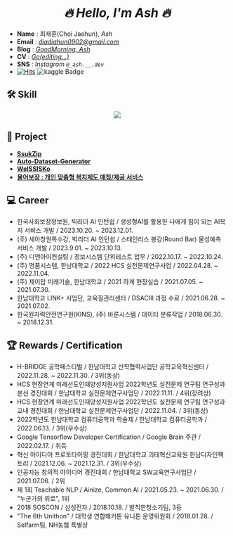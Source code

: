<div align='center'> <h1><strong><i>🔥 Hello, I'm Ash 🔥</i></strong></h1></div>

- **Name** : 최재훈(Choi Jaehun), *Ash*
- **Email** : *diadiahun0902@gmail.com*
- **Blog** : [*GoodMorning, Ash*](https://goodmorning-ash.dev/)
- **CV** : [*Go(editing...)*](https://ashhun.notion.site/0-NLP-1238ae17bdb64586826cbab75dfae578?pvs=4)
- **SNS** : *Instagram `@_ash.__.dev`*
- [![Hits](https://hits.seeyoufarm.com/api/count/incr/badge.svg?url=https%3A%2F%2Fgithub.com%2Fash-hun&count_bg=%23B99EFF&title_bg=%23000000&icon=&icon_color=%23E7E7E7&title=hits&edge_flat=false)](https://hits.seeyoufarm.com) ![kaggle Badge](https://road-to-kaggle-grandmaster.vercel.app/api/simple/jh9892)

## **🛠️ Skill**  
<p align="center">
  <a href="https://skillicons.dev">
    <img src="https://skillicons.dev/icons?i=git,github,python,fastapi,flask,pytorch&theme=light" />
  </a>
</p>


## **🤝 Project**

<!--- 

- **[A-Bine](https://github.com/JH9892/A_bine)**  
- **[koSlang(진행중..)](https://github.com/ash-hun/koSlang)**

--->

- **[SsukZip](https://github.com/ash-hun/2022-1-CAPSTONE-SsukZip)**  
- **[Auto-Dataset-Generator](https://github.com/ash-hun/Auto-Dataset-Generator)**
- **[WelSSISKo](https://github.com/ash-hun/WelSSISKo)**
- **[물어보장 : 개인 맞춤형 복지제도 매칭/제공 서비스](https://github.com/ash-hun/Ask-for-Welfare)**

  
## **💻 Career**
- 한국사회보장정보원, 빅리더 AI 인턴쉽 / 생성형AI를 활용한 나에게 힘이 되는 AI복지 서비스 개발 / 2023.10.20. ~ 2023.12.01.
- (주) 세아창원특수강, 빅리더 AI 인턴쉽 / 스테인리스 봉강(Round Bar) 물성예측 서비스 개발 / 2023.9.01. ~ 2023.10.13.
- (주) 디앤아이컨설팅 / 정보시스템 단위테스트 업무 / 2022.10.17. ~ 2022.10.24.
- (주) 명품시스템, 한남대학교 / 2022 HCS 실전문제연구사업 / 2022.04.28. ~ 2022.11.04.
- (주) 제이탑 미래기술, 한남대학교 / 2021 하계 현장실습 / 2021.07.05. ~ 2021.07.30.
- 한남대학교 LINK+ 사업단, 교육질관리센터 / DSACⅢ 과정 수료 / 2021.06.28. ~ 2021.07.02.  
- 한국원자력안전연구원(KINS), (주) 바론시스템 / 데이터 분류작업 / 2018.06.30. ~ 2018.12.31.  


## **🏆 Rewards / Certification**
- H-BRIDGE 공학페스티벌 / 한남대학교 산학협력사업단 공학교육혁신센터 / 2022.11.28. ~ 2022.11.30. / 3위(동상)
- HCS 현장연계 미래선도인재양성지원사업 2022학년도 실전문제 연구팀 연구성과 본선 경진대회 / 한남대학교 실전문제연구사업단 / 2022.11.11. / 4위(장려상)
- HCS 현장연계 미래선도인재양성지원사업 2022학년도 실전문제 연구팀 연구성과 교내 경진대회 / 한남대학교 실전문제연구사업단 / 2022.11.04. / 3위(동상)
- 2022학년도 한남대학교 컴퓨터공학과 학술제 / 한남대학교 컴퓨터공학과 / 2022.06.13. / 3위(우수상)
- Google Tensorflow Developer Certification / Google Brain 주관 / 2022.02.17. / 취득  
- 혁신 아이디어 프로토타이핑 경진대회 / 한남대학교 괴테혁신교육원 한남디자인팩토리 / 2021.12.06. ~ 2021.12.31. / 3위(우수상)
- 인공지능 창의적 아이디어 경진대회 / 한남대학교 SW교육연구사업단 / 2021.07.06. / 2위  
- 제 1회 Teachable NLP / Ainize, Common AI / 2021.05.23. ~ 2021.06.30. / "누군가의 위로", 1위  
- 2018 SOSCON / 삼성전자 / 2018.10.18. / 발칙한청소기팀, 3등  
- "The 6th Unithon" / 대학생 연합해커톤 유니톤 운영위원회 / 2018.01.28. / Selfarm팀, NH농협 특별상   

<!--- 

![ash-hun’s GitHub image](https://crd.so/i/ash-hun)

## **❤ Support Me**   
- [**hm5938**](https://github.com/hm5938)
- [**HS980924**](https://github.com/HS980924)
- [**MinsungKimDev**](https://github.com/MinsungKimDev)
--->
